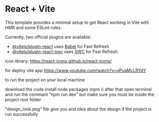 # React + Vite

This template provides a minimal setup to get React working in Vite with HMR and some ESLint rules.

Currently, two official plugins are available:

- [@vitejs/plugin-react](https://github.com/vitejs/vite-plugin-react/blob/main/packages/plugin-react/README.md) uses [Babel](https://babeljs.io/) for Fast Refresh
- [@vitejs/plugin-react-swc](https://github.com/vitejs/vite-plugin-react-swc) uses [SWC](https://swc.rs/) for Fast Refresh


icon library: https://react-icons.github.io/react-icons/

for deploy vite app https://www.youtube.com/watch?v=oPuaMcLRYdY

to run the project on your local machine

download the code
install node packages (npm i)
after that open terminal and run the commant "npm run dev" but make sure you must be inside the project root folder

"design_look.png" file give you and idea about the design if the project is run successfully